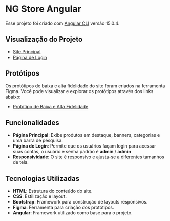 # NG Store Angular

Esse projeto foi criado com [Angular CLI](https://github.com/angular/angular-cli) versão 15.0.4.

## Visualização do Projeto

- [Site Principal](https://otaviossousa.github.io/NG-Store-Angular/inicio)
- [Página de Login](https://otaviossousa.github.io/NG-Store-Angular/login)

## Protótipos

Os protótipos de baixa e alta fidelidade do site foram criados na ferramenta Figma. Você pode visualizar e explorar os protótipos através dos links abaixo:

- [Protótipo de Baixa e Alta Fidelidade](https://www.figma.com/design/5RRgghDZbxijlLHDcVVjv0/Senai---Prototipo-Alta-Fidelidade-2?m=auto&t=qj4goIqVgvgrNqxe-6)

## Funcionalidades

- **Página Principal**: Exibe produtos em destaque, banners, categorias e uma barra de pesquisa.
- **Página de Login**: Permite que os usuários façam login para acessar suas contas, o usuário e senha padrão é **admin** / **admin**
- **Responsividade**: O site é responsivo e ajusta-se a diferentes tamanhos de tela.

## Tecnologias Utilizadas

- **HTML**: Estrutura do conteúdo do site.
- **CSS**: Estilização e layout.
- **Bootstrap**: Framework para construção de layouts responsivos.
- **Figma**: Ferramenta para criação dos protótipos.
- **Angular**: Framework utilizado como base para o projeto.
